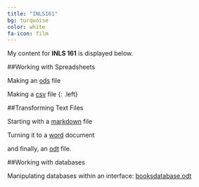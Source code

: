```yaml
---
title: "INLS161"
bg: turquoise
color: white
fa-icon: film
---
```


My content for **INLS 161** is displayed below. 

##Working with Spreadsheets

Making an [ods](http://pperdomo.github.io/content/classdata.ods) file

Making a [csv](http://pperdomo.github.io/content/classdata.csv) file
{: .left}


##Transforming Text Files

Starting with a [markdown](http://pperdomo.github.io/content/prayerbook) file 

Turning it to a [word](http://pperdomo.github.io/content/prayerbook.docx) document 

and finally, an [odt](http://pperdomo.github.io/content/prayerbook.odt) file. 

<!-- {% highlight html linenos=table %}
<div class="icontain">
  <iframe src="//www.youtube.com/embed/8yis7GzlXNM" allowfullscreen></iframe>
</div>
{% endhighlight %} -->

<!-- Photo layouts are also really cool and dynamically resizable. Check out the photos/gallery section at [magiciansanfrancisco.com](http://magiciansanfrancisco.com) for a demo and see [the source code](https://github.com/strongrobert/MagicianSanFrancisco) for how.-->

<!-- <div class="icontain"><iframe src="//www.youtube.com/embed/8yis7GzlXNM" allowfullscreen></iframe></div> -->

<!-- link rel="shortcut icon" href= "http://pperdomo.github.io/..../> -->

##Working with databases

Manipulating databases within an interface: [booksdatabase.odt](http://pperdomo.github.io/content/booksdatabase.odb)
